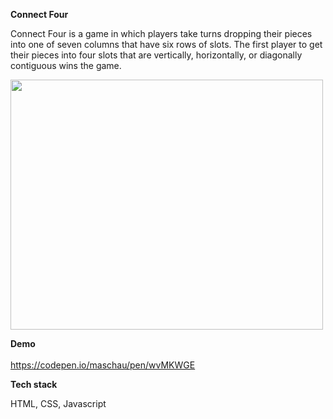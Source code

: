 <strong>Connect Four</strong>

<p>Connect Four is a game in which players take turns dropping their pieces into one of seven columns that have six rows of slots. The first player to get their pieces into four slots that are vertically, horizontally, or diagonally contiguous wins the game.</p>
<img height="400" width="500" src="https://i.imgur.com/SEhAUjn.jpg"/>

<strong>Demo</strong>
<br></br>
<a href="https://codepen.io/maschau/pen/wvMKWGE">https://codepen.io/maschau/pen/wvMKWGE</a>

<strong>Tech stack</strong>
<p>HTML, CSS, Javascript</p>

